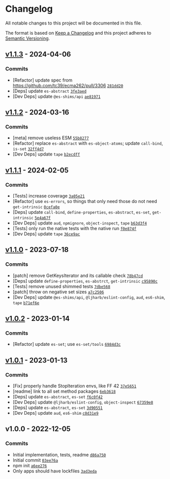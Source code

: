 # Changelog

All notable changes to this project will be documented in this file.

The format is based on [Keep a Changelog](https://keepachangelog.com/en/1.0.0/)
and this project adheres to [Semantic Versioning](https://semver.org/spec/v2.0.0.html).

## [v1.1.3](https://github.com/es-shims/Set.prototype.symmetricDifference/compare/v1.1.2...v1.1.3) - 2024-04-06

### Commits

- [Refactor] update spec from https://github.com/tc39/ecma262/pull/3306 [`281dd20`](https://github.com/es-shims/Set.prototype.symmetricDifference/commit/281dd20bc7ece181b772df78a5c907d886ab6826)
- [Deps] update `es-abstract` [`3fe3aed`](https://github.com/es-shims/Set.prototype.symmetricDifference/commit/3fe3aed8a6e39d2d7aeb2649838dccbb382b5fe9)
- [Dev Deps] update `@es-shims/api` [`ae81971`](https://github.com/es-shims/Set.prototype.symmetricDifference/commit/ae8197129ac26502d134b6225fa5cb595f58ccdf)

## [v1.1.2](https://github.com/es-shims/Set.prototype.symmetricDifference/compare/v1.1.1...v1.1.2) - 2024-03-16

### Commits

- [meta] remove useless ESM [`55b8277`](https://github.com/es-shims/Set.prototype.symmetricDifference/commit/55b82770d9ff6201c6996966bf94a90fc19dbb31)
- [Refactor] replace `es-abstract` with `es-object-atoms`; update `call-bind`, `is-set` [`32ff4d7`](https://github.com/es-shims/Set.prototype.symmetricDifference/commit/32ff4d7fa851fa6de169b5668618a68a39bba700)
- [Dev Deps] update `tape` [`b2ecdff`](https://github.com/es-shims/Set.prototype.symmetricDifference/commit/b2ecdff5f8db955d48f345c97e889dee04bfe1f9)

## [v1.1.1](https://github.com/es-shims/Set.prototype.symmetricDifference/compare/v1.1.0...v1.1.1) - 2024-02-05

### Commits

- [Tests] increase coverage [`3a05e21`](https://github.com/es-shims/Set.prototype.symmetricDifference/commit/3a05e21b69843d065fb8aaf52b6932fd66474b50)
- [Refactor] use `es-errors`, so things that only need those do not need `get-intrinsic` [`0cefa0e`](https://github.com/es-shims/Set.prototype.symmetricDifference/commit/0cefa0e65073ab5f520b751bf73ab7cb87240a81)
- [Deps] update `call-bind`, `define-properties`, `es-abstract`, `es-set`, `get-intrinsic` [`5e4a67f`](https://github.com/es-shims/Set.prototype.symmetricDifference/commit/5e4a67f8033256589e69b77bf5699d0eb9d2d6ac)
- [Dev Deps] update `aud`, `npmignore`, `object-inspect`, `tape` [`b63d3f4`](https://github.com/es-shims/Set.prototype.symmetricDifference/commit/b63d3f4514226d24a56d42d3da8f52681f2bd7b1)
- [Tests] only run the native tests with the native run [`f0e874f`](https://github.com/es-shims/Set.prototype.symmetricDifference/commit/f0e874fa04178cbfa68f3e800aa36ce82bbec9c8)
- [Dev Deps] update `tape` [`36ce9ac`](https://github.com/es-shims/Set.prototype.symmetricDifference/commit/36ce9ac489f715d53d2eea139c5ada610b154b69)

## [v1.1.0](https://github.com/es-shims/Set.prototype.symmetricDifference/compare/v1.0.2...v1.1.0) - 2023-07-18

### Commits

- [patch] remove GetKeysIterator and its callable check [`78b47cd`](https://github.com/es-shims/Set.prototype.symmetricDifference/commit/78b47cd6f6d992278cc3819550b42ac354c7bb31)
- [Deps] update `define-properties`, `es-abstrct`, `get-intrinsic` [`c95890c`](https://github.com/es-shims/Set.prototype.symmetricDifference/commit/c95890ced7be619318aff62efce8c84373104382)
- [Tests] remove unused shimmed tests [`7dbe568`](https://github.com/es-shims/Set.prototype.symmetricDifference/commit/7dbe56828e8c313adb14945e26331b221d99bbc6)
- [patch] throw on negative set sizes [`a7c2506`](https://github.com/es-shims/Set.prototype.symmetricDifference/commit/a7c250629a915abc1e2687735664a9817ed3a471)
- [Dev Deps] update `@es-shims/api`, `@ljharb/eslint-config`, `aud`, `es6-shim`, `tape` [`b71ef6e`](https://github.com/es-shims/Set.prototype.symmetricDifference/commit/b71ef6ee583de4c569402736644c1f2aeecd71c7)

## [v1.0.2](https://github.com/es-shims/Set.prototype.symmetricDifference/compare/v1.0.1...v1.0.2) - 2023-01-14

### Commits

- [Refactor] update `es-set`; use `es-set/tools` [`6984d3c`](https://github.com/es-shims/Set.prototype.symmetricDifference/commit/6984d3c11340b8b0166306ce17298df55797ddb6)

## [v1.0.1](https://github.com/es-shims/Set.prototype.symmetricDifference/compare/v1.0.0...v1.0.1) - 2023-01-13

### Commits

- [Fix] properly handle StopIteration envs, like FF 42 [`37e5651`](https://github.com/es-shims/Set.prototype.symmetricDifference/commit/37e5651ed60aa4a5de6bb372a966828035fce626)
- [readme] link to all set method packages [`6eb3618`](https://github.com/es-shims/Set.prototype.symmetricDifference/commit/6eb3618521e9b58d6821c16226985f20f90d19e2)
- [Deps] update `es-abstract`, `es-set` [`f6c0f42`](https://github.com/es-shims/Set.prototype.symmetricDifference/commit/f6c0f423bee12965ceafd98c9697897b589cad2d)
- [Dev Deps] update `@ljharb/eslint-config`, `object-inspect` [`67359e8`](https://github.com/es-shims/Set.prototype.symmetricDifference/commit/67359e85c82e2d79e1bce63711c0b12829ed81b3)
- [Deps] update `es-abstract`, `es-set` [`3d90551`](https://github.com/es-shims/Set.prototype.symmetricDifference/commit/3d90551c73f60f47fd11f3ab194b1cebdfd82bf1)
- [Dev Deps] update `aud`, `es6-shim` [`c0d31e9`](https://github.com/es-shims/Set.prototype.symmetricDifference/commit/c0d31e907bdf1d150aaedd24c18063449caf34f2)

## v1.0.0 - 2022-12-05

### Commits

- Initial implementation, tests, readme [`d86a750`](https://github.com/es-shims/Set.prototype.symmetricDifference/commit/d86a750d1249852e4839cc64dd05d73afaec78a7)
- Initial commit [`03ee76a`](https://github.com/es-shims/Set.prototype.symmetricDifference/commit/03ee76a63756a701eda9429825188a7d88198c1e)
- npm init [`a6ee276`](https://github.com/es-shims/Set.prototype.symmetricDifference/commit/a6ee276ff99b04ddc887b80f86983315733a5639)
- Only apps should have lockfiles [`3ad3eda`](https://github.com/es-shims/Set.prototype.symmetricDifference/commit/3ad3edaa322367d4ac314d82834503dbe710a810)
